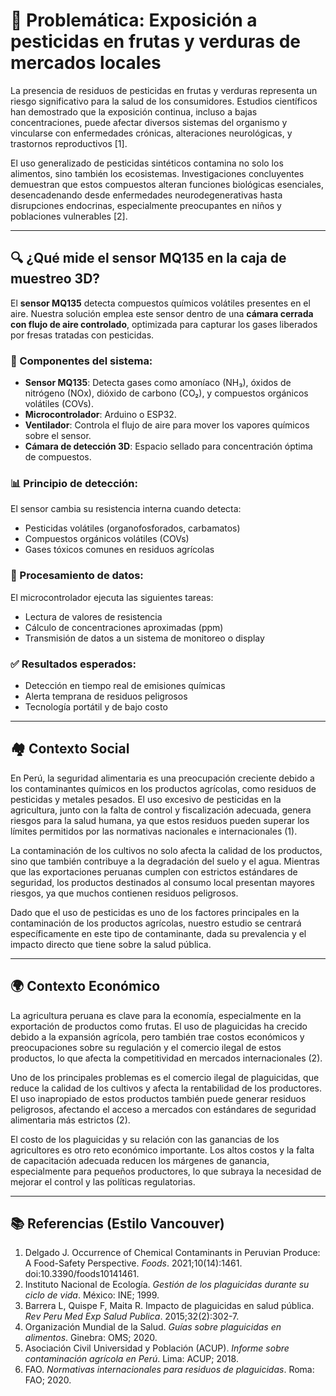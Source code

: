# 🚨 Problemática: Exposición a pesticidas en frutas y verduras de mercados locales

La presencia de residuos de pesticidas en frutas y verduras representa un riesgo significativo para la salud de los consumidores. Estudios científicos han demostrado que la exposición continua, incluso a bajas concentraciones, puede afectar diversos sistemas del organismo y vincularse con enfermedades crónicas, alteraciones neurológicas, y trastornos reproductivos [1].

El uso generalizado de pesticidas sintéticos contamina no solo los alimentos, sino también los ecosistemas. Investigaciones concluyentes demuestran que estos compuestos alteran funciones biológicas esenciales, desencadenando desde enfermedades neurodegenerativas hasta disrupciones endocrinas, especialmente preocupantes en niños y poblaciones vulnerables [2].

---

## 🔍 ¿Qué mide el sensor MQ135 en la caja de muestreo 3D?

El **sensor MQ135** detecta compuestos químicos volátiles presentes en el aire. Nuestra solución emplea este sensor dentro de una **cámara cerrada con flujo de aire controlado**, optimizada para capturar los gases liberados por fresas tratadas con pesticidas.

### 🧰 Componentes del sistema:

- **Sensor MQ135**: Detecta gases como amoníaco (NH₃), óxidos de nitrógeno (NOx), dióxido de carbono (CO₂), y compuestos orgánicos volátiles (COVs).
- **Microcontrolador**: Arduino o ESP32.
- **Ventilador**: Controla el flujo de aire para mover los vapores químicos sobre el sensor.
- **Cámara de detección 3D**: Espacio sellado para concentración óptima de compuestos.

### 📊 Principio de detección:

El sensor cambia su resistencia interna cuando detecta:

- Pesticidas volátiles (organofosforados, carbamatos)
- Compuestos orgánicos volátiles (COVs)
- Gases tóxicos comunes en residuos agrícolas

### 🤖 Procesamiento de datos:

El microcontrolador ejecuta las siguientes tareas:

- Lectura de valores de resistencia
- Cálculo de concentraciones aproximadas (ppm)
- Transmisión de datos a un sistema de monitoreo o display

### ✅ Resultados esperados:

- Detección en tiempo real de emisiones químicas
- Alerta temprana de residuos peligrosos
- Tecnología portátil y de bajo costo

---

## 🏘️ Contexto Social

En Perú, la seguridad alimentaria es una preocupación creciente debido a los contaminantes químicos en los productos agrícolas, como residuos de pesticidas y metales pesados. El uso excesivo de pesticidas en la agricultura, junto con la falta de control y fiscalización adecuada, genera riesgos para la salud humana, ya que estos residuos pueden superar los límites permitidos por las normativas nacionales e internacionales (1).

La contaminación de los cultivos no solo afecta la calidad de los productos, sino que también contribuye a la degradación del suelo y el agua. Mientras que las exportaciones peruanas cumplen con estrictos estándares de seguridad, los productos destinados al consumo local presentan mayores riesgos, ya que muchos contienen residuos peligrosos.

Dado que el uso de pesticidas es uno de los factores principales en la contaminación de los productos agrícolas, nuestro estudio se centrará específicamente en este tipo de contaminante, dada su prevalencia y el impacto directo que tiene sobre la salud pública.


---

## 🌍 Contexto Económico

La agricultura peruana es clave para la economía, especialmente en la exportación de productos como frutas. El uso de plaguicidas ha crecido debido a la expansión agrícola, pero también trae costos económicos y preocupaciones sobre su regulación y el comercio ilegal de estos productos, lo que afecta la competitividad en mercados internacionales (2).

Uno de los principales problemas es el comercio ilegal de plaguicidas, que reduce la calidad de los cultivos y afecta la rentabilidad de los productores. El uso inapropiado de estos productos también puede generar residuos peligrosos, afectando el acceso a mercados con estándares de seguridad alimentaria más estrictos (2).

El costo de los plaguicidas y su relación con las ganancias de los agricultores es otro reto económico importante. Los altos costos y la falta de capacitación adecuada reducen los márgenes de ganancia, especialmente para pequeños productores, lo que subraya la necesidad de mejorar el control y las políticas regulatorias.

---

## 📚 Referencias (Estilo Vancouver)

1. Delgado J. Occurrence of Chemical Contaminants in Peruvian Produce: A Food-Safety Perspective. *Foods*. 2021;10(14):1461. doi:10.3390/foods10141461.  
2. Instituto Nacional de Ecología. *Gestión de los plaguicidas durante su ciclo de vida*. México: INE; 1999.  
3. Barrera L, Quispe F, Maita R. Impacto de plaguicidas en salud pública. *Rev Peru Med Exp Salud Publica*. 2015;32(2):302-7.  
4. Organización Mundial de la Salud. *Guías sobre plaguicidas en alimentos*. Ginebra: OMS; 2020.  
5. Asociación Civil Universidad y Población (ACUP). *Informe sobre contaminación agrícola en Perú*. Lima: ACUP; 2018.  
6. FAO. *Normativas internacionales para residuos de plaguicidas*. Roma: FAO; 2020.

